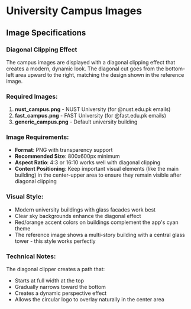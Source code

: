 # University Campus Images

## Image Specifications

### Diagonal Clipping Effect
The campus images are displayed with a diagonal clipping effect that creates a modern, dynamic look. The diagonal cut goes from the bottom-left area upward to the right, matching the design shown in the reference image.

### Required Images:
1. **nust_campus.png** - NUST University (for @nust.edu.pk emails)
2. **fast_campus.png** - FAST University (for @fast.edu.pk emails)  
3. **generic_campus.png** - Default university building

### Image Requirements:
- **Format**: PNG with transparency support
- **Recommended Size**: 800x600px minimum
- **Aspect Ratio**: 4:3 or 16:10 works well with diagonal clipping
- **Content Positioning**: Keep important visual elements (like the main building) in the center-upper area to ensure they remain visible after diagonal clipping

### Visual Style:
- Modern university buildings with glass facades work best
- Clear sky backgrounds enhance the diagonal effect
- Red/orange accent colors on buildings complement the app's cyan theme
- The reference image shows a multi-story building with a central glass tower - this style works perfectly

### Technical Notes:
The diagonal clipper creates a path that:
- Starts at full width at the top
- Gradually narrows toward the bottom
- Creates a dynamic perspective effect
- Allows the circular logo to overlay naturally in the center area

